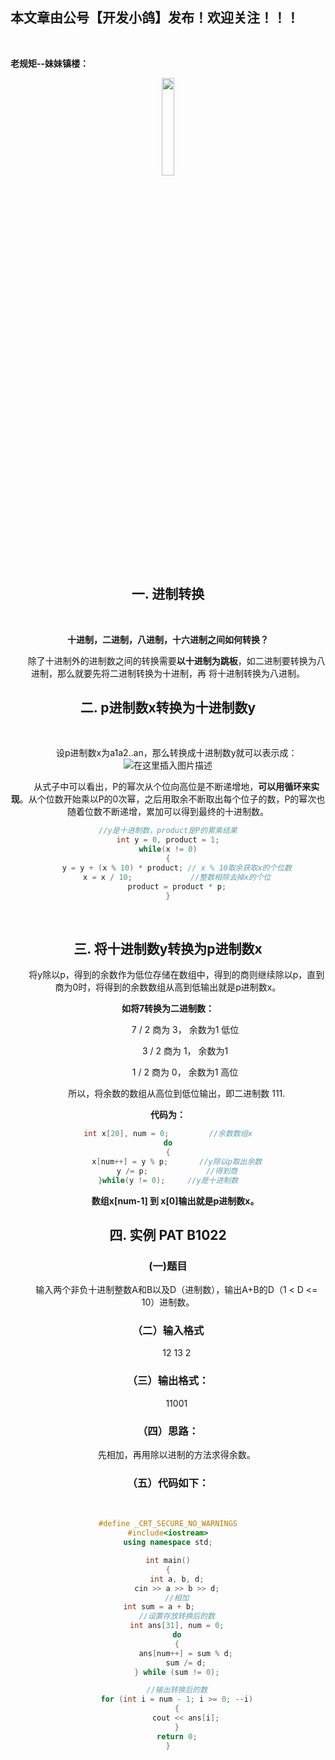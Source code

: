 ﻿## 本文章由公号【开发小鸽】发布！欢迎关注！！！
<br>

**老规矩--妹妹镇楼：**
<center>
<img src="https://img-blog.csdnimg.cn/20200721223424816.JPG"   width="20%">

## 一. 进制转换
<br>

**十进制，二进制，八进制，十六进制之间如何转换？**

&nbsp;  &nbsp;  &nbsp;  &nbsp;除了十进制外的进制数之间的转换需要**以十进制为跳板**，如二进制要转换为八进制，那么就要先将二进制转换为十进制，再 将十进制转换为八进制。
<br>

## 二. p进制数x转换为十进制数y
<br>

&nbsp;  &nbsp;  &nbsp;  &nbsp;设p进制数x为a1a2..an，那么转换成十进制数y就可以表示成：
 ![在这里插入图片描述](https://img-blog.csdnimg.cn/20200726223452559.png)


&nbsp;  &nbsp;  &nbsp;  &nbsp;从式子中可以看出，P的幂次从个位向高位是不断递增地，**可以用循环来实现**。从个位数开始乘以P的0次幂，之后用取余不断取出每个位子的数，P的幂次也随着位数不断递增，累加可以得到最终的十进制数。
<br>


```cpp
//y是十进制数，product是P的累乘结果
int y = 0, product = 1;
while(x != 0)
{
	y = y + (x % 10) * product;	// x % 10取余获取x的个位数
	x = x / 10;				//整数相除去掉x的个位
	product = product * p;
}
```

<br>

## 三. 将十进制数y转换为p进制数x
&nbsp;  &nbsp;  &nbsp;  &nbsp;将y除以p，得到的余数作为低位存储在数组中，得到的商则继续除以p，直到商为0时，将得到的余数数组从高到低输出就是p进制数x。
<br>

**如将7转换为二进制数：**

&nbsp;  &nbsp;  &nbsp;  &nbsp;&nbsp;  &nbsp;  &nbsp;  &nbsp;7 / 2  商为 3， 余数为1	低位

&nbsp;  &nbsp;  &nbsp;  &nbsp;&nbsp;  &nbsp;  &nbsp;  &nbsp;3 / 2  商为 1， 余数为1

&nbsp;  &nbsp;  &nbsp;  &nbsp;&nbsp;  &nbsp;  &nbsp;  &nbsp;1 / 2  商为 0， 余数为1	高位

&nbsp;  &nbsp;  &nbsp;  &nbsp;所以，将余数的数组从高位到低位输出，即二进制数 111.
<br>

**代码为：**

```cpp
int x[20], num = 0;			//余数数组x
do
{
	x[num++] = y % p;		//y除以p取出余数
	y /= p;				//得到商
}while(y != 0);		//y是十进制数
```

**&nbsp;  &nbsp;  &nbsp;  &nbsp;数组x[num-1] 到 x[0]输出就是p进制数x。**
<br>

## 四. 实例 PAT B1022

### (一)题目
&nbsp;  &nbsp;  &nbsp;  &nbsp;输入两个非负十进制整数A和B以及D（进制数），输出A+B的D（1 < D <= 10）进制数。
<br>

### （二）输入格式
&nbsp;  &nbsp;  &nbsp;  &nbsp;12 13 2
<br>

### （三）输出格式：
&nbsp;  &nbsp;  &nbsp;  &nbsp;11001
<br>

### （四）思路：
&nbsp;  &nbsp;  &nbsp;  &nbsp;先相加，再用除以进制的方法求得余数。
<br>

### （五）代码如下：
<br>

```cpp
#define _CRT_SECURE_NO_WARNINGS
#include<iostream>
using namespace std;

int main()
{
	int a, b, d;
	cin >> a >> b >> d;
	//相加
	int sum = a + b;		
	//设置存放转换后的数
	int ans[31], num = 0;
	do
	{
		ans[num++] = sum % d;
		sum /= d;
	} while (sum != 0);

	//输出转换后的数
	for (int i = num - 1; i >= 0; --i)
	{
		cout << ans[i];
	}
	return 0;
}
```


